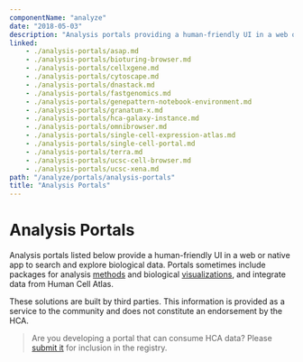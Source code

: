 ```yaml
---
componentName: "analyze"
date: "2018-05-03"
description: "Analysis portals providing a human-friendly UI in a web or native app to search and explore biological data."
linked:
    - ./analysis-portals/asap.md
    - ./analysis-portals/bioturing-browser.md
    - ./analysis-portals/cellxgene.md
    - ./analysis-portals/cytoscape.md
    - ./analysis-portals/dnastack.md
    - ./analysis-portals/fastgenomics.md
    - ./analysis-portals/genepattern-notebook-environment.md
    - ./analysis-portals/granatum-x.md
    - ./analysis-portals/hca-galaxy-instance.md
    - ./analysis-portals/omnibrowser.md
    - ./analysis-portals/single-cell-expression-atlas.md
    - ./analysis-portals/single-cell-portal.md
    - ./analysis-portals/terra.md
    - ./analysis-portals/ucsc-cell-browser.md
    - ./analysis-portals/ucsc-xena.md
path: "/analyze/portals/analysis-portals"
title: "Analysis Portals"
---
```


# Analysis Portals

Analysis portals listed below provide a human-friendly UI in a web or native app to search and explore biological data. Portals sometimes include packages for analysis [methods](/analyze/methods) and biological [visualizations](/analyze/visualization), and integrate data from Human Cell Atlas.

These solutions are built by third parties. This information is provided as a service to the community and does not constitute an endorsement by the HCA.

>Are you developing a portal that can consume HCA data? Please [submit it](/contribute/analysis-tools-registry) for inclusion in the registry.
